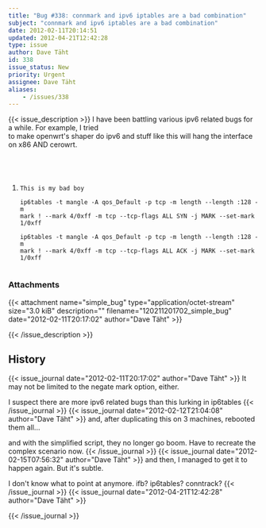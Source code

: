 ```yaml
---
title: "Bug #338: connmark and ipv6 iptables are a bad combination"
subject: "connmark and ipv6 iptables are a bad combination"
date: 2012-02-11T20:14:51
updated: 2012-04-21T12:42:28
type: issue
author: Dave Täht
id: 338
issue_status: New
priority: Urgent
assignee: Dave Täht
aliases:
    - /issues/338
---
```


{{< issue_description >}}
I have been battling various ipv6 related bugs for a while. For example,
I tried\
to make openwrt's shaper do ipv6 and stuff like this will hang the
interface\
on x86 AND cerowrt.

<code>

1.  This is my bad boy\
    ip6tables -t mangle -A qos\_Default -p tcp -m length --length :128
    -m mark ! --mark 4/0xff -m tcp --tcp-flags ALL SYN -j MARK
    --set-mark 1/0xff\
    ip6tables -t mangle -A qos\_Default -p tcp -m length --length :128
    -m mark ! --mark 4/0xff -m tcp --tcp-flags ALL ACK -j MARK
    --set-mark 1/0xff\
    </code>


### Attachments
{{< attachment name="simple_bug" type="application/octet-stream" size="3.0 kiB" description="" filename="120211201702_simple_bug" date="2012-02-11T20:17:02" author="Dave Täht" >}}

{{< /issue_description >}}

## History
{{< issue_journal date="2012-02-11T20:17:02" author="Dave Täht" >}}
It may not be limited to the negate mark option, either.

I suspect there are more ipv6 related bugs than this lurking in
ip6tables
{{< /issue_journal >}}
{{< issue_journal date="2012-02-12T21:04:08" author="Dave Täht" >}}
and, after duplicating this on 3 machines, rebooted them all...

and with the simplified script, they no longer go boom. Have to recreate
the complex scenario now.
{{< /issue_journal >}}
{{< issue_journal date="2012-02-15T07:56:32" author="Dave Täht" >}}
and then, I managed to get it to happen again. But it's subtle.

I don't know what to point at anymore. ifb? ip6tables? conntrack?
{{< /issue_journal >}}
{{< issue_journal date="2012-04-21T12:42:28" author="Dave Täht" >}}

{{< /issue_journal >}}


